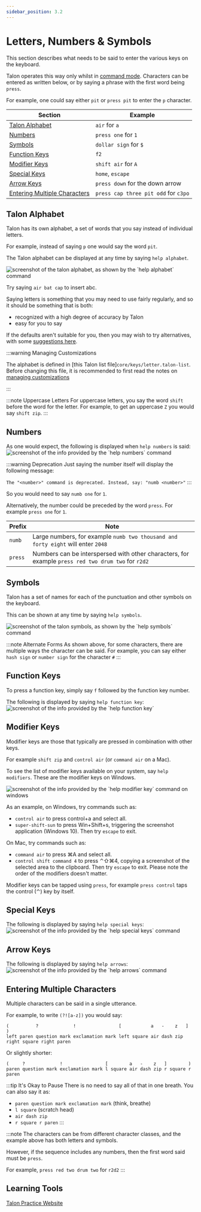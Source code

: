 ```yaml
---
sidebar_position: 3.2
---
```


# Letters, Numbers & Symbols

This section describes what needs to be said to enter the various keys on the keyboard.

Talon operates this way only whilst in [command mode](command_mode.md). Characters can be entered as written below,
or by saying a phrase with the first word being `press`.

For example, one could say either `pit` or `press pit` to enter the `p` character.

| Section                                                       | Example                              |
| ------------------------------------------------------------- | ------------------------------------ |
| [Talon Alphabet](#talon-alphabet)                             | `air` for `a`                        |
| [Numbers](#numbers)                                           | `press one` for `1`                  |
| [Symbols](#symbols)                                           | `dollar sign` for `$`                |
| [Function Keys](#function-keys)                               | `f2`                                 |
| [Modifier Keys](#modifier-keys)                               | `shift air` for `A`                  |
| [Special Keys](#special-keys)                                 | `home`, `escape`                     |
| [Arrow Keys](#arrow-keys)                                     | `press down` for the down arrow      |
| [Entering Multiple Characters](#entering-multiple-characters) | `press cap three pit odd` for `c3po` |

## Talon Alphabet

Talon has its own alphabet, a set of words that you say instead of individual letters.

For example, instead of saying `p` one would say the word `pit`.

The Talon alphabet can be displayed at any time by saying `help alphabet`.

<img src="/img/help_alphabet.png/"
     alt="screenshot of the talon alphabet, as shown by the `help alphabet` command"
 />

Try saying `air bat cap` to insert abc.

Saying letters is something that you may need to use fairly regularly, and so it should be something that is both:

- recognized with a high degree of accuracy by Talon
- easy for you to say

If the defaults aren't suitable for you, then you may wish to try alternatives,
with some [suggestions here](/docs/Resource%20Hub/Speech%20Recognition/improving_recognition_accuracy.md#alternatives-to-the-default-alphabet).

:::warning Managing Customizations

The alphabet is defined in [this Talon list file]`core/keys/letter.talon-list`.
Before changing this file, it is recommended to first read the notes on [managing customizations](/docs/Customization/managing-customizations.md)

:::

:::note Uppercase Letters
For uppercase letters, you say the word `shift` before the word for the letter. For example, to get an uppercase `Z` you would say `shift zip`.
:::

## Numbers

As one would expect, the following is displayed when `help numbers` is said:
<img src="/img/help_numbers.png/"
     alt="screenshot of the info provided by the `help numbers` command"
/>

:::warning Deprecation
Just saying the number itself will display the following message:

`The "<number>" command is deprecated. Instead, say: "numb <number>"`
:::

So you would need to say `numb one` for `1`.

Alternatively, the number could be preceded by the word `press`. For example `press one` for `1`.

| Prefix  | Note                                                                                               |
| ------- | -------------------------------------------------------------------------------------------------- |
| `numb`  | Large numbers, for example `numb two thousand and forty eight` will enter `2048`                   |
| `press` | Numbers can be interspersed with other characters, for example `press red two drum two` for `r2d2` |

## Symbols

Talon has a set of names for each of the punctuation and other symbols on the keyboard.

This can be shown at any time by saying `help symbols`.

<img src="/img/help_symbols.png/"
     alt="screenshot of the talon symbols, as shown by the `help symbols` command"
 />

:::note Alternate Forms
As shown above, for some characters, there are multiple ways the character can be said. For example, you can say either `hash sign` or `number sign` for the character `#`
:::

## Function Keys

To press a function key, simply say `f` followed by the function key number.

The following is displayed by saying `help function key`:
<img src="/img/help_function_key.png/"
     alt="screenshot of the info provided by the `help function key`"
 />

## Modifier Keys

Modifier keys are those that typically are pressed in combination with other keys.

For example `shift zip` and `control air` (or `command air` on a Mac).

To see the list of modifier keys available on your system, say `help modifiers`. These are the modifier keys on Windows.

<img src="/img/help_modifier_key.png/"
     alt="screenshot of the info provided by the `help modifier key` command on windows"
 />

As an example, on Windows, try commands such as:

- `control air` to press control+a and select all.
- `super-shift-sun` to press Win+Shift+s, triggering the screenshot application (Windows 10). Then try `escape` to exit.

On Mac, try commands such as:

- `command air` to press ⌘A and select all.
- `control shift command 4` to press ⌃⇧⌘4, copying a screenshot of the selected area to the clipboard. Then try `escape` to exit. Please note the order of the modifiers doesn't matter.

Modifier keys can be tapped using `press`, for example `press control` taps the control (⌃) key by itself.

## Special Keys

The following is displayed by saying `help special keys`:
<img src="/img/help_special_keys.png/"
     alt="screenshot of the info provided by the `help special keys` command"
 />

## Arrow Keys

The following is displayed by saying `help arrows`:
<img src="/img/help_arrow_key.png/"
     alt="screenshot of the info provided by the `help arrows` command"
 />

## Entering Multiple Characters

Multiple characters can be said in a single utterance.

For example, to write `(?![a-z])` you would say:

```
(          ?             !                [           a   -    z   ]            )
left paren question mark exclamation mark left square air dash zip right square right paren
```

Or slightly shorter:

```
(     ?             !                [        a   -    z   ]        )
paren question mark exclamation mark l square air dash zip r square r paren
```

:::tip It's Okay to Pause
There is no need to say all of that in one breath. You can also say it as:

- `paren question mark exclamation mark` (think, breathe)
- `l square` (scratch head)
- `air dash zip`
- `r square r paren`
  :::

:::note
The characters can be from different character classes, and the example above
has both letters and symbols.

However, if the sequence includes any numbers, then the first word said must be `press`.

For example, `press red two drum two` for `r2d2`
:::

## Learning Tools

[Talon Practice Website](/docs/Help/Items/talon-practice-website.md)

